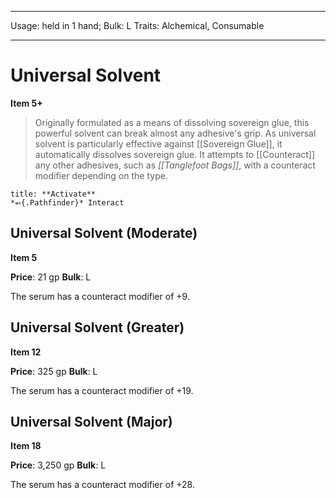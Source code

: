 
---
Usage: held in 1 hand;
Bulk: L
Traits: Alchemical, Consumable

---

# Universal Solvent

**Item 5+**

> Originally formulated as a means of dissolving sovereign glue, this powerful solvent can break almost any adhesive's grip. As universal solvent is particularly effective against [[Sovereign Glue]], it automatically dissolves sovereign glue. It attempts to [[Counteract]] any other adhesives, such as *[[Tanglefoot Bags]]*, with a counteract modifier depending on the type.

```ad-embed-ability
title: **Activate**
*⬻{.Pathfinder}* Interact 
```

## Universal Solvent (Moderate)

**Item 5**

**Price**: 21 gp
**Bulk**: L

The serum has a counteract modifier of +9.

## Universal Solvent (Greater)

**Item 12**

**Price**: 325 gp
**Bulk**: L

The serum has a counteract modifier of +19.

## Universal Solvent (Major)

**Item 18**

**Price**: 3,250 gp
**Bulk**: L

The serum has a counteract modifier of +28.
